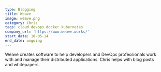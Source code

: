 ```yaml
---
type: Blogging
title: Weave
image: weave.png
category: Chris
tags: cloud devops docker kubernetes
company_url: 'https://www.weave.works/'
start_date: 18-05-14
end_date: ongoing
---
```


Weave creates software to help developers and DevOps professionals work with and manage their distributed applications. Chris helps with blog posts and whitepapers.
